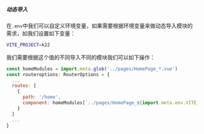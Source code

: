 ##### 动态导入

在`.env`中我们可以自定义环境变量，如果需要根据环境变量来做动态导入模块的需求，如我们设置如下变量：

```bash
VITE_PROJECT=k22
```

我们需要根据这个值的不同导入不同的模块我们可以如下操作：

```js
const homeModules = import.meta.glob('../pages/HomePage_*.vue')
const routeroptions: RouterOptions = {
  ...
  routes: [
    {
      path: '/home',
      component: homeModules[`../pages/HomePage_${import.meta.env.VITE_PROJECT}.vue`]
    }
  ]
  ...
}
```

